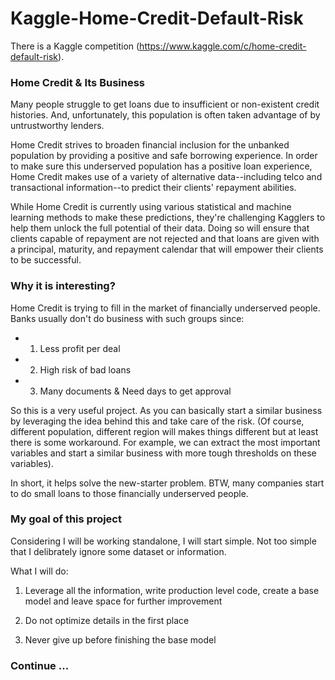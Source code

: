 # Kaggle-Home-Credit-Default-Risk


There is a Kaggle competition (https://www.kaggle.com/c/home-credit-default-risk).


### Home Credit & Its Business

Many people struggle to get loans due to insufficient or non-existent credit histories. And, unfortunately, this population is often taken advantage of by untrustworthy lenders.

Home Credit strives to broaden financial inclusion for the unbanked population by providing a positive and safe borrowing experience. In order to make sure this underserved population has a positive loan experience, Home Credit makes use of a variety of alternative data--including telco and transactional information--to predict their clients' repayment abilities.

While Home Credit is currently using various statistical and machine learning methods to make these predictions, they're challenging Kagglers to help them unlock the full potential of their data. Doing so will ensure that clients capable of repayment are not rejected and that loans are given with a principal, maturity, and repayment calendar that will empower their clients to be successful.

### Why it is interesting?

Home Credit is trying to fill in the market of financially underserved people. Banks usually don't do business with such groups since: 

* 1. Less profit per deal 
* 2. High risk of bad loans 
* 3. Many documents & Need days to get approval

So this is a very useful project. As you can basically start a similar business by leveraging the idea behind this and take care of the risk. (Of course, different population, different region will makes things different but at least there is some workaround. For example, we can extract the most important variables and start a similar business with more tough thresholds on these variables).

In short, it helps solve the new-starter problem. BTW, many companies start to do small loans to those financially underserved people. 


### My goal of this project

Considering I will be working standalone, I will start simple. Not too simple that I delibrately ignore some dataset or information. 

What I will do:

1. Leverage all the information, write production level code, create a base model and leave space for further improvement </br>

2. Do not optimize details in the first place </br>

3. Never give up before finishing the base model


### Continue ... 

















